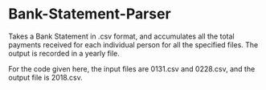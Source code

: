 # Bank-Statement-Parser

Takes a Bank Statement in .csv format, and accumulates all the total payments received for each individual person for all the specified files. 
The output is recorded in a yearly file.

For the code given here, the input files are 0131.csv and 0228.csv, and the output file is 2018.csv.